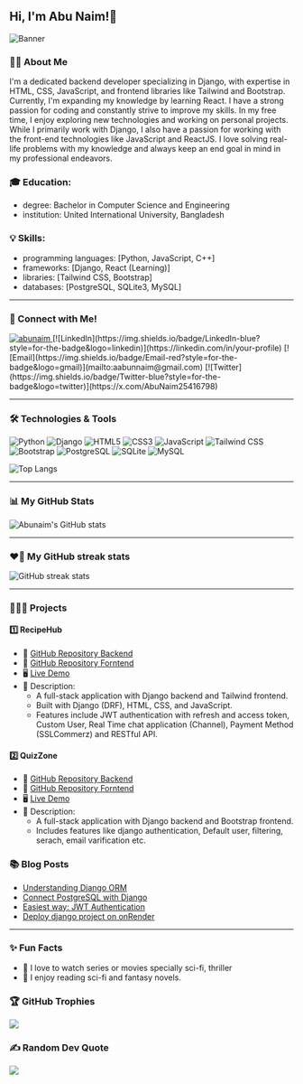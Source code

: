 ## Hi, I'm Abu Naim!👋

![Banner](https://via.placeholder.com/1200x400?text=Welcome+to+my+GitHub+Profile)

### 🙋‍♂️ About Me

I'm a dedicated backend developer specializing in Django, with expertise in HTML, CSS, JavaScript, and frontend libraries like Tailwind and Bootstrap. Currently, I'm expanding my knowledge by learning React. I have a strong passion for coding and constantly strive to improve my skills. In my free time, I enjoy exploring new technologies and working on personal projects. While I primarily work with Django, I also have a passion for working with the front-end technologies like JavaScript and ReactJS. I love solving real-life problems with my knowledge and always keep an end goal in mind in my professional endeavors.

### 🎓 Education:
  - degree: Bachelor in Computer Science and Engineering 
  - institution: United International University, Bangladesh

### 💡 Skills:
  - programming languages: [Python, JavaScript, C++]
  - frameworks: [Django, React (Learning)]
  - libraries: [Tailwind CSS, Bootstrap]
  - databases: [PostgreSQL, SQLite3, MySQL]

-----------

### 🔎 Connect with Me!

<a href="https://abunaim.netlify.app/" target="blank">
  <img src="https://img.shields.io/badge/Website-DC143C?style=for-the-badge&logo=googlechrome&logoColor=white" alt="abunaim" />
 </a>
[![LinkedIn](https://img.shields.io/badge/LinkedIn-blue?style=for-the-badge&logo=linkedin)](https://linkedin.com/in/your-profile)
[![Email](https://img.shields.io/badge/Email-red?style=for-the-badge&logo=gmail)](mailto:aabunnaim@gmail.com)  
[![Twitter](https://img.shields.io/badge/Twitter-blue?style=for-the-badge&logo=twitter)](https://x.com/AbuNaim25416798)

-----------

### 🛠️ Technologies & Tools

![Python](https://img.shields.io/badge/Python-3776AB?style=for-the-badge&logo=python&logoColor=white)
![Django](https://img.shields.io/badge/Django-092E20?style=for-the-badge&logo=django&logoColor=white)
![HTML5](https://img.shields.io/badge/HTML5-E34F26?style=for-the-badge&logo=html5&logoColor=white)
![CSS3](https://img.shields.io/badge/CSS3-1572B6?style=for-the-badge&logo=css3&logoColor=white)
![JavaScript](https://img.shields.io/badge/JavaScript-F7DF1E?style=for-the-badge&logo=javascript&logoColor=black)
![Tailwind CSS](https://img.shields.io/badge/Tailwind_CSS-38B2AC?style=for-the-badge&logo=tailwind-css&logoColor=white)
![Bootstrap](https://img.shields.io/badge/Bootstrap-563D7C?style=for-the-badge&logo=bootstrap&logoColor=white)
![PostgreSQL](https://img.shields.io/badge/PostgreSQL-336791?style=for-the-badge&logo=postgresql&logoColor=white)
![SQLite](https://img.shields.io/badge/SQLite-003B57?style=for-the-badge&logo=sqlite&logoColor=white)
![MySQL](https://img.shields.io/badge/MySQL-4479A1?style=for-the-badge&logo=mysql&logoColor=white)  

![Top Langs](https://github-readme-stats.vercel.app/api/top-langs/?username=abunaim1&size_weight=0.5&count_weight=0.5&theme=radical)

--------------

### 📊 My GitHub Stats
![Abunaim's GitHub stats](https://github-readme-stats.vercel.app/api?username=abunaim1&show_icons=true&theme=radical)

-------------
### ❤️‍🔥 My GitHub streak stats
![GitHub streak stats](https://streak-stats.demolab.com/?user=abunaim1&theme=radical)  

-------------

### 👨🏻‍💻 Projects

#### 1️⃣ RecipeHub
- 🔗 [GitHub Repository Backend](https://github.com/abunaim1/RecipeHub_backend)
- 🔗 [GitHub Repository Forntend](https://github.com/abunaim1/RecipeHub)
- 🖥️ [Live Demo](https://recipehubbynaim.netlify.app)
- 📝 Description:
  - A full-stack application with Django backend and Tailwind frontend.
  - Built with Django (DRF), HTML, CSS, and JavaScript.
  - Features include JWT authentication with refresh and access token, Custom User, Real Time chat application (Channel), Payment Method (SSLCommerz) and RESTful API.

#### 2️⃣ QuizZone
- 🔗 [GitHub Repository Backend](https://github.com/abunaim1/quiz_zone_backend)
- 🔗 [GitHub Repository Forntend](https://github.com/abunaim1/quiz_zone_fornt_end)
- 🖥️ [Live Demo](quizzonebyabunaim.netlify.app)
- 📝 Description:
  - A full-stack application with Django backend and Bootstrap frontend.
  - Includes features like django authentication, Default user, filtering, serach, email varification etc.


### 📚 Blog Posts

- [Understanding Django ORM](https://your-blog.com/django-orm)
- [Connect PostgreSQL with Django](https://your-blog.com/react-start)
- [Easiest way: JWT Authentication](https://your-blog.com/tailwind-css)
- [Deploy django project on onRender](https://your-blog.com/tailwind-css)

-----------------

### ✨ Fun Facts

- 🎸 I love to watch series or movies specially sci-fi, thriller
- 📖 I enjoy reading sci-fi and fantasy novels.

### 🏆 GitHub Trophies
![](https://github-profile-trophy.vercel.app/?username=abunaim1&theme=discord&no-frame=true&no-bg=true&margin-w=4)

### ✍️ Random Dev Quote
![](https://quotes-github-readme.vercel.app/api?type=vetical&theme=tokyonight)
